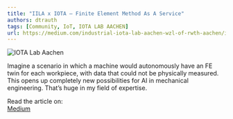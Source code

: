 ```yaml
---
title: "IILA x IOTA — Finite Element Method As A Service"
authors: dtrauth
tags: [Community, IoT, IOTA LAB AACHEN]
url: https://medium.com/industrial-iota-lab-aachen-wzl-of-rwth-aachen/iila-x-iota-finite-element-method-as-a-service-2a782a479516
---
```


![IOTA Lab Aachen](https://miro.medium.com/max/7500/1*hSwB4GL_DqsPck5Dtg9o-A.png)

Imagine a scenario in which a machine would autonomously have an FE twin for each workpiece, with data that could not be physically measured. This opens up completely new possibilities for AI in mechanical engineering. That’s huge in my field of expertise.

Read the article on:  
[Medium](https://medium.com/industrial-iota-lab-aachen-wzl-of-rwth-aachen/iila-x-iota-finite-element-method-as-a-service-2a782a479516)
